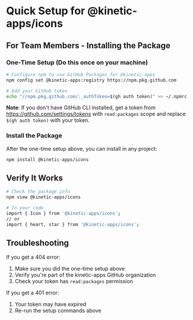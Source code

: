 # Quick Setup for @kinetic-apps/icons

## For Team Members - Installing the Package

### One-Time Setup (Do this once on your machine)

```bash
# Configure npm to use GitHub Packages for @kinetic-apps
npm config set @kinetic-apps:registry https://npm.pkg.github.com

# Add your GitHub token
echo "//npm.pkg.github.com/:_authToken=$(gh auth token)" >> ~/.npmrc
```

**Note**: If you don't have GitHub CLI installed, get a token from https://github.com/settings/tokens with `read:packages` scope and replace `$(gh auth token)` with your token.

### Install the Package

After the one-time setup above, you can install in any project:

```bash
npm install @kinetic-apps/icons
```

## Verify It Works

```bash
# Check the package info
npm view @kinetic-apps/icons

# In your code
import { Icon } from '@kinetic-apps/icons';
// or
import { heart, star } from '@kinetic-apps/icons';
```

## Troubleshooting

If you get a 404 error:
1. Make sure you did the one-time setup above
2. Verify you're part of the kinetic-apps GitHub organization
3. Check your token has `read:packages` permission

If you get a 401 error:
1. Your token may have expired
2. Re-run the setup commands above